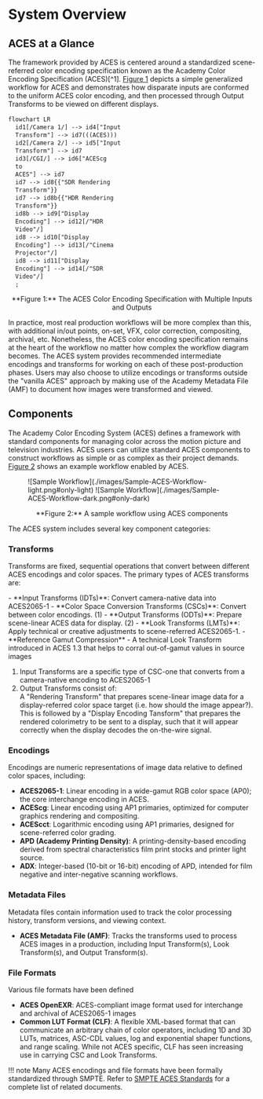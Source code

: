 <!-- SPDX-License-Identifier: CC-BY-4.0 -->
<!-- Copyright Contributors to the ACES Documentation -->


System Overview 
===============

ACES at a Glance
----------------
The framework provided by ACES is centered around a standardized scene-referred color encoding specification known as the Academy Color Encoding Specification (ACES)[^1]. [Figure 1](#aces-diagram) depicts a simple generalized workflow for ACES and demonstrates how disparate inputs are conformed to the uniform ACES color encoding, and then processed through Output Transforms to be viewed on different displays.

<a name="aces-diagram"></a>
``` mermaid
flowchart LR
  id1[/Camera 1/] --> id4["Input
  Transform"] --> id7(((ACES)))
  id2[/Camera 2/] --> id5["Input
  Transform"] --> id7
  id3[/CGI/] --> id6["ACEScg
  to
  ACES"] --> id7
  id7 --> id8{{"SDR Rendering
  Transform"}}
  id7 --> id8b{{"HDR Rendering
  Transform"}}
  id8b --> id9["Display
  Encoding"] --> id12[/"HDR
  Video"/]
  id8 --> id10["Display
  Encoding"] --> id13[/"Cinema
  Projector"/]
  id8 --> id11["Display
  Encoding"] --> id14[/"SDR
  Video"/]
  ;
```
<figcaption align="center" markdown=1>
**Figure 1:** The ACES Color Encoding Specification with Multiple Inputs and Outputs
</figcaption>

In practice, most real production workflows will be more complex than this, with additional in/out points, on-set, VFX, color correction, compositing, archival, etc. Nonetheless, the ACES color encoding specification remains at the heart of the workflow no matter how complex the workflow diagram becomes. The ACES system provides recommended intermediate encodings and transforms for working on each of these post-production phases. Users may also choose to utilize encodings or transforms outside the "vanilla ACES" approach by making use of the Academy Metadata File (AMF) to document how images were transformed and viewed.


Components
----------

The Academy Color Encoding System (ACES) defines a framework with standard components for managing color  across the motion picture and television industries. ACES users can utilize standard ACES components to construct workflows as simple or as complex as their project demands. [Figure 2](#sample-workflow) shows an example workflow enabled by ACES.

<a name="sample-workflow"></a>
<figure markdown="span">
  ![Sample Workflow](./images/Sample-ACES-Workflow-light.png#only-light)
  ![Sample Workflow](./images/Sample-ACES-Workflow-dark.png#only-dark)
</figure>
<figcaption align="center" markdown>**Figure 2:** A sample workflow using ACES components</figcaption>

The ACES system includes several key component categories:

### Transforms
Transforms are fixed, sequential operations that convert between different ACES encodings and color spaces. The primary types of ACES transforms are:

<div class="annotate" markdown>
- **Input Transforms (IDTs)**: Convert camera-native data into ACES2065-1
- **Color Space Conversion Transforms (CSCs)**: Convert between color encodings. (1) 
- **Output Transforms (ODTs)**: Prepare scene-linear ACES data for display. (2) 
- **Look Transforms (LMTs)**: Apply technical or creative adjustments to scene-referred ACES2065-1.
    - **Reference Gamut Compression** - A technical Look Transform introduced in ACES 1.3 that helps to corral out-of-gamut values in source images
</div>

1.  Input Transforms are a specific type of CSC-one that converts from a camera-native encoding to ACES2065-1
2.  Output Transforms consist of: <br>
    A "Rendering Transform" that prepares scene-linear image data for a display-referred color space target (i.e. how should the image appear?). <br>
    This is followed by a "Display Encoding Tansform" that prepares the rendered colorimetry to be sent to a display, such that it will appear correctly when the display decodes the on-the-wire signal.

### Encodings 
Encodings are numeric representations of image data relative to defined color spaces, including:

  - **ACES2065-1**: Linear encoding in a wide-gamut RGB color space (AP0); the core interchange encoding in ACES.
  - **ACEScg**: Linear encoding using AP1 primaries, optimized for computer graphics rendering and compositing.
  - **ACEScct**: Logarithmic encoding using AP1 primaries, designed for scene-referred color grading.
  - **APD (Academy Printing Density)**: A printing-density-based encoding derived from spectral characteristics film print stocks and printer light source.
  - **ADX**: Integer-based (10-bit or 16-bit) encoding of APD, intended for film negative and inter-negative scanning workflows.

### Metadata Files 
Metadata files contain information used to track the color processing history, transform versions, and viewing context. 

  - **ACES Metadata File (AMF)**: Tracks the transforms used to process ACES images in a production, including Input Transform(s), Look Transform(s), and Output Transform(s).

### File Formats
Various file formats have been defined 

  - **ACES OpenEXR**: ACES-compliant image format used for interchange and archival of ACES2065-1 images
  - **Common LUT Format (CLF)**: A flexible XML-based format that can communicate an arbitrary chain of color operators, including 1D and 3D LUTs, matrices, ASC-CDL values, log and exponential shaper functions, and range scaling. While not ACES specific, CLF has seen increasing use in carrying CSC and Look Transforms. 

!!! note
    Many ACES encodings and file formats have been formally standardized through SMPTE. Refer to [SMPTE ACES Standards](https://www.smpte.org/standards/aces-standards) for a complete list of related documents.